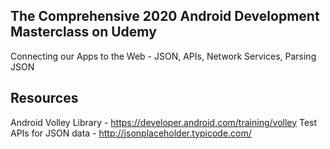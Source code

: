 ## The Comprehensive 2020 Android Development Masterclass on Udemy

Connecting our Apps to the Web - JSON, APIs, Network Services, Parsing JSON


## Resources
Android Volley Library - https://developer.android.com/training/volley
Test APIs for JSON data - http://jsonplaceholder.typicode.com/
